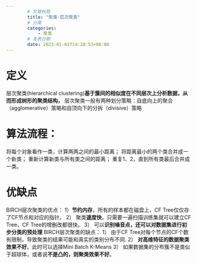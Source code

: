 ```yaml
---
        # 文章标题
        title: "聚类-层次聚类"
        # 分类
        categories: 
            - 聚类
        # 发表日期
        date: 2023-01-01T14:28:53+08:00
---
```


# 定义
层次聚类(hierarchical clustering)**基于簇间的相似度在不同层次上分析数据，从而形成树形的聚类结构，**
层次聚类一般有两种划分策略：自底向上的聚合（agglomerative）策略和自顶向下的分拆（divisive）策略



# 算法流程：

将每个对象看作一类，计算两两之间的最小距离；
将距离最小的两个类合并成一个新类；
重新计算新类与所有类之间的距离；
重复1、2，直到所有类最后合并成一类。



# 优缺点
BIRCH层次聚类的优点：
1）**节约内存**，所有的样本都在磁盘上，CF Tree仅仅存了CF节点和对应的指针。
2） 聚类**速度快**，只需要一遍扫描训练集就可以建立CF Tree，CF Tree的增删改都很快。
3） 可以**识别噪音点，还可以对数据集进行初步分类的预处理**
BIRCH层次聚类的缺点：
1） 由于CF Tree对每个节点的CF个数有限制，导致聚类的结果可能和真实的类别分布不同.
2） **对高维特征的数据聚类效果不好**。此时可以选择Mini Batch K-Means
3） 如果数据集的分布簇不是类似于超球体，或者说**不是凸的，则聚类效果不好**。